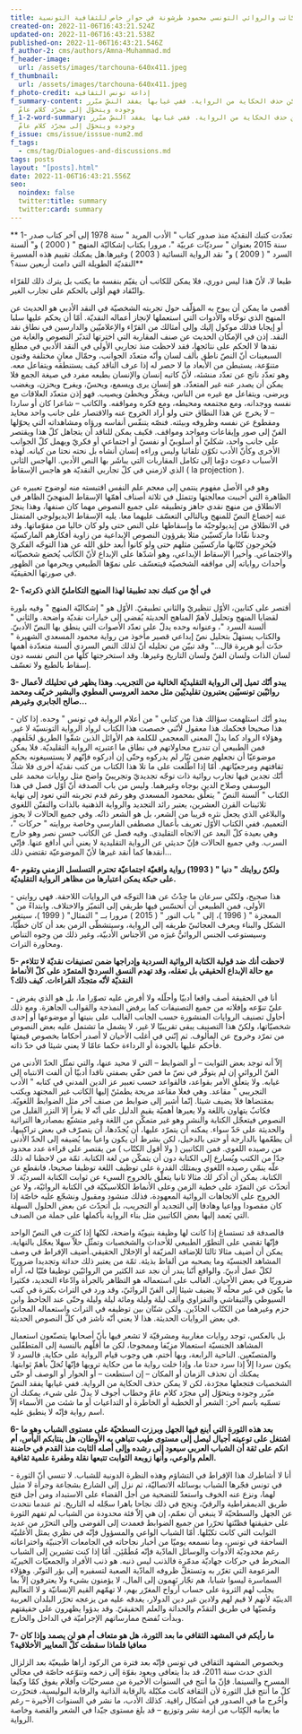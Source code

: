 ```yaml
---
title: الكاتب والروائي التونسي محمود طرشونة في حوار خاص للثقافية التونسية
created-on: 2022-11-06T16:43:21.524Z
updated-on: 2022-11-06T16:43:21.538Z
published-on: 2022-11-06T16:43:21.546Z
f_author-2: cms/authors/Amna-Muhammad.md
f_header-image:
  url: /assets/images/tarchouna-640x411.jpeg
f_thumbnail:
  url: /assets/images/tarchouna-640x411.jpeg
f_photo-credit: إذاعة تونس الثقافية
f_summary-content: لا يمكن حذف الحكاية من الرواية. ففي غيابها يفقد النصّ مبّرر
  وجوده ويتحوّل إلى مجرّد كلام عامّ
f_1-2-word-summary: لا يمكن حذف الحكاية من الرواية. ففي غيابها يفقد النصّ مبّرر
  وجوده ويتحوّل إلى مجرّد كلام عامّ
f_issue: cms/issue/isssue-num2.md
f_tags:
  - cms/tag/Dialogues-and-discussions.md
tags: posts
layout: "[posts].html"
date: 2022-11-06T16:43:21.556Z
seo:
  noindex: false
  twitter:title: summary
  twitter:card: summary
---
```

 ** 1- تعدّدت كتبك النقديّة منذ صدور كتاب " الأدب المريد " سنة 1978 إلى آخر كتاب صدر سنة 2015 بعنوان " سرديّات عربيّة "، مرورا بكتاب إشكاليّة المنهج " ( 2000 ) و" ألسنة السرد " ( 2009 ) و" نقد الرواية  النسائية ( 2003 ) وغيرها.هل يمكنك تقييم هذه المسيرة النقديّة الطويلة التي دامت أربعين سنة؟**

 طبعا لا، لأنّ هذا ليس دوري، فلا يمكن للكاتب أن يقيّم بنفسه ما يكتب بل يترك ذلك للقرّاء والنّقاد فهم أوْلى بالحكم على تجارب الغير.

 أقصى ما يمكن أن يبوح به المؤلّف حول تجربته الشخصيّة في النقد الأدبي هو الحديث عن المنهج الذي توخّاه والأدوات التي استعملها لإنجاز أعماله النقديّة. أمّا أن يحكم عليها سلبا أو إيجابا فذلك موكول إليك وإلى أمثالك من القرّاء والإعلاميّين والدارسين في نطاق نقد النقد. إذن في الإمكان الحديث عن صنف المقاربة التي اخترتها لتدبّر النصوص والغاية من نقدها لا الحكم على نتائجها، فقد لاحظت منذ تجاربي الأولى في النقد الأدبي في مطلع السبعينات أنّ النصّ ناطق بألف لسان وأنّه متعدّد الجوانب، وحمّال معانٍ مختلفة وفنون متنوّعة، يستبطن من الأبعاد ما لا حصر له إذا عرف الناقد كيف يستنطقه ويتفاعل معه.
 وهو تعدّد ناتج عن تعدّد منشئه، لأنّ كاتبه إنسان والإنسان بطبعه مفرد في صيغة الجمع فلا يمكن أن يصدر عنه غير المتعدّد. هو إنسان يرى ويسمع، ويحسّ، ويفرح ويحزن، ويغضب ويرضى، ويتفاعل مع غيره من الناس، ويفكّر ويخطئ ويصيب. فهو إذن متعدّد العلاقات مع نفسه ووجدانه، ومع مجتمعه ومحيطه، ومع فكره ومواقفه. والكاتب – شاعرا كان أو ساردا – لا يخرج عن هذا النطاق حتى ولو أراد الخروج عنه والاقتصار على جانب واحد محايد ومقطوع عن نفسه وظروفه وبيئته. فنصّه يتنفّس أنفاسه ورؤاه ومشاهداته التي يحوّلها الفنّ إلى صور وإيقاعات ومواجد ومواقف. فكيف يمكن للناقد أن يتجاهل كلّ هذا ويقتصر على جانب واحد، شكليّ أو أسلوبيّ أو نفسيّ أو اجتماعي أو فكريّ ويهمل كلّ الجوانب الأخرى وكأنّ الأدب تكوّن تلقائيا وليس وراءه إنسان أنشأه بل نحته نحتا من كيانه. لهذه الأسباب دعوت دوْما إلى تكامل المقاربات التي يباشَر بها النص الأدبي. الهاجس الثاني الذي لازمني في كلّ تجاربي النقديّة هو هاجس الإسقاط        ( la projection ).

 وهو في الأصل مفهوم ينتمي إلى معجم علم النفس اقتبسته منه لوضوح  تعبيره عن الظاهرة التي أحببت معالجتها وتتمثل في ثلاثة أصناف أهمّها الإسقاط المنهجيّ الظاهر في الانطلاق من منهج نقدي جاهز وتطبيقه على جميع النصوص مهما كان صنفها، وهذا ينجرّ عنه إخضاع النصّ للمنهج وبالتالي التعسّف عليهما معا. يليه الإسقاط الايديولوجي المتمثل في الانطلاق من إيديولوجبّة ما وإسقاطها على النص حتى ولو كان خاليا من مقوّماتها. وقد وجدنا نقّادا ماركسيّبن مثلا يقرؤون النصوص الإبداعية من زاوية أفكارهم الماركسيّة فيُخرِجون كتّابها ماركسيّين مثلهم حتى ولو كانوا أبعد خلق الله عن هذا التوجّه الفكريّ والاجتماعي. وأخيرا الإسقاط الإبداعي، وهو أشدّها على الإبداع لأنّ الكاتب يُخضع شخصيّاته وأحداث رواياته إلى مواقفه 
الشخصيّة فيتعسّف على نموّها الطبيعي ويحرمها من الظهور في صورتها الحقيقيّة.

**2- في أيّ من كتبك نجد تطبيقا لهذا المنهج التكامليّ الذي ذكرته؟**

أقتصر على كتابين، الأوّل تنظيريّ والثاني تطبيقيّ. الأوّل هو " إشكاليّة المنهج " وفيه بلورة لقضايا المنهج وتحليل لأهمّ المناهج الحديثة يُفضي إلى خيارات نقديّة واضحة. والثاني " ألسنة السرد "، وعنوانه وحده يدلّ على تعدّد الأصوات التي ينطق بها النصّ الأدبيّ. والكتاب يستهلّ بتحليل نصّ إبداعي قصير مأخوذ من رواية محمود المسعدي الشهيرة  " حدّث أبو هريرة قال..." وقد تبيّن من تحليله أنّ لذلك النص السردي ألسنة متعدّدة أهمها لسان الذات ولسان الفنّ ولسان التاريخ وغيرها. وقد استخرجتها كلّها من النص نفسه دون إسقاط بالطبع ولا تعسّف.

 **3- يبدو أنّك تميل إلى الرواية التقليديّة الخالية من التجريب. وهذا يظهر في تحليلك لأعمال روائيّين تونسيّين يعتبرون تقليديّين مثل محمد العروسي المطوي والبشير خريّف ومحمد صالح الجابري وغيرهم...**

\- يبدو أنّك استلهمت سؤالك هذا من كتابي " من أعلام الرواية في تونس " وحده. إذا كان هذا صحيحا فحكمك هذا معقول لأنّني خصصت هذا الكتاب لرواد الرواية التونسيّة لا غير. وهؤلاء الرواد كما يدلّ المعنى المعجمي للكلمة هم الأوائل الذين شقّوا الطريق لخَلَفهم. فمن الطبيعي أن تندرج محاولاتهم في نطاق ما اعتبرتِه الرواية التقليديّة. فلا يمكن موضوعيّا أن نجعلهم ضمن تيّار لم يدركوه وحتّى إن أدركوه فإنّهم لا يستسيغونه بحكم ثقافتهم ومرجعيّاتهم.
أمّا إذا اطّلعت على ما تلا هذا الكتاب من كتب نقديّة أخرى فلا شكّ أنّك تجدين فيها تجارب روائية ذات توجّه تجديديّ وتجريبيّ واضح مثل روايات محمد على اليوسفي وصلاح الدين بوجاه وغيرهما. وليس من باب الصدفة أنّ أوّل فصل في هذا الكتاب  " ألسنة النصّ " يتعلّق بمحمود المسعدي وهو رغم قدم تجربته التي تعود إلى نهاية ثلاثينات القرن العشرين، يعتبر رائد التجديد والرواية الذهنية بالذات والتفنّن اللغوي والبلاغي الذي يجعل نثره قريبا من الشعر، بل هو الشعر ذاتُه. وفي جميع الحالات لا يجوز التعميم، ففي الكتاب الأوّل تعريف بأعمال مصطفى الفارسي وخاصة بروايته " حركات "، وهي بعيدة كلّ البعد عن الاتجاه التقليدي. وفيه فصل عن الكاتب حسن نصر وهو خارج السرب. وفي جميع الحالات فإنّ حديثي عن الرواية التقليدية لا يعني أني أدافع عنها. فإنّي أنقدها كما أنقد غيرها لأنّ الموضوعيّة تقتضي ذلك... 

**4- ولكنّ روايتك " دنيا " ( 1993) رواية واقعيّة اجتماعيّة تحترم التسلسل الزمني وتقوم على حبكة يمكن اعتبارها من مظاهر الرواية التقليديّة.** 

\- هذا صحيح، ولكنّي سرعان ما حِدْتُ عن هذا التوجّه في الروايات اللاحقة. فهي روايتي الأولى، فمن الطبيعي أن أتحسّس فيها طريقي إلى التميّز والاختلاف. وابتداءً من " المعجزة " ( 1996 )، إلى " باب النور " ( 2015 ) مرورا بــ " التمثال" ( 1999 )، سيتغير الشكل والبناء ويعرف العجائبيّ طريقه إلى الرواية، وسيتشظّى الزمن بعد أن كان خطّيّا، وسيستوعب الجنس الروائيُّ غيرَه من الأجناس الأدبيّة، وغير ذلك من وجوه التناص ومحاورة التراث. 

**5- لاحظت أنك ضد قولبة الكتابة الروائية السردية وإدراجها ضمن تصنيفات نقديّة لا تتلاءم مع حالة الإبداع الحقيقي بل تعقله، وقد تهدم النسق السرديّ المتمرّد على كلّ الأنماط النقديّة لأنّه متجدّد القراءات. كيف ذلك؟**

\- أنا في الحقيقة أصف واقعا أدبيّا وأحلّله ولا أفرض عليه تصوّرا ما، بل هو الذي يفرض عليّ تنوّعه وإفلاته من جميع التصنيفات كما يرفض النمذجة والقوالب الجاهزة. ومع ذلك أحاول تصنيف الروايات المنشورة حسب الجانب الغالب على بنيتها أو موضوعها أو إحدى شخصيّاتها، ولكنّ هذا التصنيف يبقى تقريبيّا لا غير، لا يشمل ما تشتمل عليه بعض النصوص من تمرّد وخروج عن المألوف. ثم إنّني في أغلب الأحيان لا أصدر أحكاما بخصوص قيمتها فأحكم عليها بالجودة أو الرداءة حكما عامّا لا يعني شيئا في حدّ ذاته. 

إلاّ أنه توجد بعض الثوابت – أو الضوابط – التي لا محيد عنها، والتي تمثّل الحدّ الأدنى من الفنّ الروائي إن لم يتوفّر في نصّ ما فمن حقّي بصفتي ناقدا أدبيّا أن ألفت الانتباه إلى غيابه. ولا يتعلّق الأمر بقواعد، فالقواعد حسب تعبير عز الدين المدني في كتابه " الأدب التجريبي " مقاعد. وهي فعلا مقاعد مريحة يطمئنّ إليها الكاتب غير المجتهد ويكتب بمقتضاها فلا يضيف شيئا. إنّما أشير إلى ضوابط من صنف آخر مثل الضوابط اللغويّة. فكاتبٌ يتهاون باللغة ولا يعيرها أهميّة يقيم الدليل على أنّه لا يقرأ إلا النزر القليل من النصوص فيتعجّل الكتابة والنشر وهو غير متمكّن من اللغة وغير متشبّع بمصادرها التراثية والحديثة على حَدّ سواء. يمكنه أن يتمرّد عليها، أن يُجدّدها، أن يتصرّف في بعض تراكيبها، أن يطعّمها بالدارجة أو حتى بالدخيل، لكن بشرط أن يكون واعيا بما يُضيفه إلى الحدّ الأدنى من رصيده اللغوي. فمن الكاتبين ( ولا أقول الكتّاب ) من يقتصر على قراءة عدد محدود جدّا من الكتب ويُسارع إلى الكتابة دون أن يتمكّن من لغة الكتابة. ثمّة من لاحظنا له ذلك علّه ينمّي رصيده اللغوي ويمتلك القدرة على توظيف اللغة توظيفا صحيحا، فانقطع عن الكتابة. يمكن أن أذكر لك مثالا ثانيا يتعلّق بالخروج السيء عن ثوابت الكتابة السرديّة. لا أتحدّث عن التمرّد على خطية الزمن وعلى الأنماط الكلاسيكيّة في الكتابة الروائيّة، ولا عن الخروج على الاتجاهات الروائية المعهودة، فذلك منشود ومقبول ونشجّع عليه خاصّة إذا كان مقصودا وواعيا وهادفا إلى التجديد أو التجريب، بل أتحدّث عن بعض الحلول السهلة التي يَعمد إليها بعض الكاتبين مثل بناء الرواية بأكملها على جملة من الصدف.

 فالصدفة قد تستساغ إذا كانت لها وظيفة بنيويّة واضحة، لكنّها إذا كثرت في النصّ الواحد فإنّها تقضي على التطوّر الطبيعي للأحداث والشخصيات وتمثّل حلاّ سهلا يعجّل بالنهاية. يمكن أن أضيف مثالا ثالثا للإضافة المزيّفة أو الإخلال الحقيقي.أضيف الإفراط في وصف المشاهد الجنسيّة وما يصحبه من ألفاظ بذيئة. ثمّة من يعتبر ذلك حداثة وتجديدا ضروريّا لكلّ عمل أدبيّ. والواقع أنّنا يندر أن نجد عند الكثير من الروائيّين توظيفا فنّيّا له، أراه ضروريّا في بعض الأحيان. الغالب على استعماله هو التظاهر بالجرأة وادّعاء التجديد، فكثيرا ما يكون في غير محلّه لا يضيف شيئا إلى الفنّ الروائيّ، وقد ورد في التراث بكثرة في كتب السيوطي والتيفاشي والنفزاوي وألف ليلة وليلة ومائة ليلة وليلة وحتّى عند الجاحظ وابن حزم وغيرهما من الكتّاب الجادّين. ولكن شتّان بين توظيفه في التراث واستعماله المجانيّ في بعض الروايات الحديثة. هذا لا يعني أنّه ناشز في كلّ النصوص الحديثة. 

بل بالعكس، توجد روايات مغاربية ومشرقيّة لا تشعر فيها بأنّ أصحابها يتصنّعون استعمال المشاهد الجنسيّة استعمالا مزيّفا وممجوجا، لكن ما أقلّهم بالنسبة إلى المتطفّلين والمتصنّعين. الناحية الرابعة، وبها أختم، هي وجوب قيام الرواية على حكاية. فالسرد لا يكون سردا إلاّ إذا سرد حدثا ما، وإذا خلت رواية ما من حكاية ترويها فإنّها تُخلّ بأهمّ ثوابتها. يمكنك أن تحذف الزمان أو المكان – إن استطعت – أو الحوار أو الوصف أو حتّى الشخصيات فتجعلها مجرّدة، لكن لا يمكن حذف الحكاية من الرواية. ففي غيابها يفقد النصّ مبّرر وجوده ويتحوّل إلى مجرّد كلام عامّ وخطاب أجوف لا يدلّ على شيء، يمكنك أن تسمّيه باسم آخر: الشعر أو الخطبة أو الخاطرة أو التداعيات أو ما شئت من الأسماء إلاّ اسم رواية فإنّه لا ينطبق عليه. 

**6- بعد هذه الثورة التي أينع فيها الجهل وبرزت السطحيّة على مستوى الشباب وهو ما اشتغل على توعيته أجيال ليصل إلى مستوى طيب تتباهي به الأوطان، هل ينتابكم اليأس، أم انكم على ثقة أن الشباب العربي سيعود إلى رشده وإلى أصله الثابت منذ القدم في حاضنة العلم والوعي، وأنها زوبعة الثوابت تتبعها نقلة وطفرة علمية ثقافية.**

\- أنا لا أشاطرك هذا الإفراط في التشاؤم وهذه النظرة الدونية للشباب. لا تنسي أنّ الثورة في تونس فجّرها الشباب بوسائله الاتصاليّة، ثم نزل إلى الشارع بشجاعة وجرأة لا مثيل لهما، ونزع عنه الخوف واستعدّ للتضحية من أجل القضاء على الاستبداد ومن أجل فتح طريق الديمقراطية والرقيّ، ونجح في ذلك نجاحا باهرا سجّله له التاريخ. ثم عندما نتحدث عن الجهل والسطحيّة لا ينبغي أن نعمّم، إن هي إلاّ فئة محدودة من الشباب لم تفهم الثورة على حقيقتها فظنّتها تحرّرا من جميع الضوابط فعمدت إلى الفوضى وإلى التحرّر من عديد الثوابت التي كانت تكبّلها. أمّا الشباب الواعي والمسؤول فإنّه في نظري يمثل الأغلبيّة الساحقة في تونس، وما نسمعه يوميّا من أخبار نجاحاته في الجامعات الأجنبيّة واختراعاته رغم محدوديّة الأدوات والوسائل المادّية فإنّه مُطَمْئِن. أمّا إذا كنت تشيرين إلى الشباب المنخرط في حركات جهاديّة مدمّرة فالذنب ليس ذنبه. هو ذنب الأفراد والجمعيّات الخيريّة المزعومة التي تغرّر به وتستغلّ ظروفه المادّية الصعبة لتسفيره إلى بؤر التوتّر. وهؤلاء السماسرة ليسوا شبابا، هم تجّار نَهِمون إلى المال، لا يؤمنون بشيء ولا يعترفون إلاّ بما يجلب لهم الثروة على حساب أرواح المغرّر بهم، لا تهمّهم القيم الإنسانيّة و لا التعاليم الدينيّة لأنهم لا قيم لهم ولادين غير دين الدولار، يغدقه عليه من يزعجه تحرّر البلدان العربية ومُضيّها في طريق التقدّم والحداثة والعلم الحقيقيّ. وقد بدؤوا يظهرون على حقيقتهم وبدأت تُفضح ممارساتهم الإجراميّة في الداخل والخارج. 

**7- ما رأيكم في المشهد الثقافي ما بعد الثورة، هل هو متعاف أم هو لن يصمد وإذا كان معافيا فلماذا سقطت كلّ المعايير الأخلاقية؟** 

وبخصوص المشهد الثقافي في تونس فإنّه بعد فترة من الركود أراها طبيعيّة بعد الزلزال الذي حدث سنة 2011، قد بدأ يتعافى ويعود بقوّة إلى زخمه وتنوّعه خاصّة في مجالي المسرح والسينما. فإنّ ما أنتج في السنوات الأخيرة من مسرحيّات وأفلام يفوق كمّا وكيفا كلّ ما أنتج قبل الثورة لأن الثقافة كانت مكبّلة بالرقابة الذاتية والرقابة البوليسية، فتحرّرت وأخُرج ما في الصدور في أشكال راقية. كذلك الأدب، ما نشر في السنوات الأخيرة – رغم ما يعانيه الكِتَاب من أزمة نشر وتوزيع – قد بلغ مستوى جيّدا في الشعر والقصة وخاصة الرواية.
